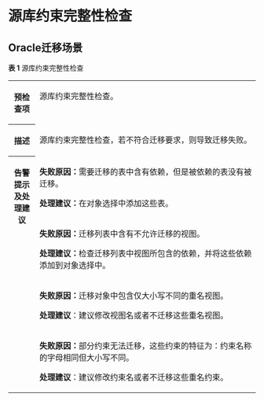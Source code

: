 # 源库约束完整性检查<a name="drs_11_0113"></a>

## Oracle迁移场景<a name="section281661183017"></a>

**表 1**  源库约束完整性检查

<a name="table1286312219628"></a>
<table><tbody><tr id="row1333815319628"><th class="firstcol" valign="top" width="11%" id="mcps1.2.3.1.1"><p id="p16418526191940"><a name="p16418526191940"></a><a name="p16418526191940"></a><strong id="b13549013191940"><a name="b13549013191940"></a><a name="b13549013191940"></a>预检查项</strong></p>
</th>
<td class="cellrowborder" valign="top" width="89%" headers="mcps1.2.3.1.1 "><p id="p59157410191053"><a name="p59157410191053"></a><a name="p59157410191053"></a>源库约束完整性检查。</p>
</td>
</tr>
<tr id="row59198819628"><th class="firstcol" valign="top" width="11%" id="mcps1.2.3.2.1"><p id="p12227812191940"><a name="p12227812191940"></a><a name="p12227812191940"></a><strong id="b42941445191940"><a name="b42941445191940"></a><a name="b42941445191940"></a>描述</strong></p>
</th>
<td class="cellrowborder" valign="top" width="89%" headers="mcps1.2.3.2.1 "><p id="p2174934014558"><a name="p2174934014558"></a><a name="p2174934014558"></a>源库约束完整性检查，若不符合迁移要求，则导致迁移失败。</p>
</td>
</tr>
<tr id="row1485548073"><th class="firstcol" rowspan="4" valign="top" width="11%" id="mcps1.2.3.3.1"><p id="p12855783711"><a name="p12855783711"></a><a name="p12855783711"></a><strong id="b15811431191940"><a name="b15811431191940"></a><a name="b15811431191940"></a>告警提示及<strong id="b117671048113514"><a name="b117671048113514"></a><a name="b117671048113514"></a>处理建议</strong></strong></p>
<p id="p73231314195314"><a name="p73231314195314"></a><a name="p73231314195314"></a></p>
</th>
<td class="cellrowborder" valign="top" width="89%" headers="mcps1.2.3.3.1 "><p id="p1476526576"><a name="p1476526576"></a><a name="p1476526576"></a><strong id="b76941321673"><a name="b76941321673"></a><a name="b76941321673"></a>失败原因：</strong>需要迁移的表中含有依赖，但是被依赖的表没有被迁移。</p>
<p id="p1347602616717"><a name="p1347602616717"></a><a name="p1347602616717"></a><strong id="b171338361274"><a name="b171338361274"></a><a name="b171338361274"></a>处理建议：</strong>在对象选择中添加这些表。</p>
</td>
</tr>
<tr id="row209591455813"><td class="cellrowborder" valign="top" headers="mcps1.2.3.3.1 "><p id="p887710549817"><a name="p887710549817"></a><a name="p887710549817"></a><strong id="b28348413915"><a name="b28348413915"></a><a name="b28348413915"></a>失败原因：</strong>迁移列表中含有不允许迁移的视图。</p>
<p id="p148771354587"><a name="p148771354587"></a><a name="p148771354587"></a><strong id="b588748195"><a name="b588748195"></a><a name="b588748195"></a>处理建议：</strong>检查迁移列表中视图所包含的依赖，并将这些依赖添加到对象选择中。</p>
</td>
</tr>
<tr id="row5971331319628"><td class="cellrowborder" valign="top" headers="mcps1.2.3.3.1 "><p id="p1922623283013"><a name="p1922623283013"></a><a name="p1922623283013"></a><strong id="b839165483018"><a name="b839165483018"></a><a name="b839165483018"></a>失败原因：</strong>迁移对象中包含仅大小写不同的重名视图。</p>
<p id="p7398373485"><a name="p7398373485"></a><a name="p7398373485"></a><strong id="b17206281884"><a name="b17206281884"></a><a name="b17206281884"></a>处理建议</strong>：建议修改视图名或者不迁移这些重名视图。</p>
</td>
</tr>
<tr id="row93221147534"><td class="cellrowborder" valign="top" headers="mcps1.2.3.3.1 "><p id="p675052565315"><a name="p675052565315"></a><a name="p675052565315"></a><strong id="b14750192515312"><a name="b14750192515312"></a><a name="b14750192515312"></a>失败原因：</strong>部分约束无法迁移，这些约束的特征为：约束名称的字母相同但大小写不同。</p>
<p id="p147508253533"><a name="p147508253533"></a><a name="p147508253533"></a><strong id="b1875082517534"><a name="b1875082517534"></a><a name="b1875082517534"></a>处理建议</strong>：建议修改约束名或者不迁移这些重名约束。</p>
</td>
</tr>
</tbody>
</table>

